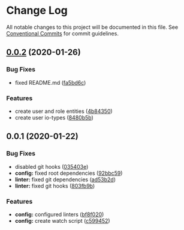 # Change Log

All notable changes to this project will be documented in this file.
See [Conventional Commits](https://conventionalcommits.org) for commit guidelines.

## [0.0.2](https://github.com/Yurchishin/chat-monorepo/compare/v0.0.1...v0.0.2) (2020-01-26)


### Bug Fixes

* fixed README.md ([fa5bd6c](https://github.com/Yurchishin/chat-monorepo/commit/fa5bd6cc7e3c3591c7027008fa11a92607021b43))


### Features

* create user and role entities ([4b84350](https://github.com/Yurchishin/chat-monorepo/commit/4b84350a9fce24c767428eceb7fa4a8e3eef18aa))
* create user io-types ([8480b5b](https://github.com/Yurchishin/chat-monorepo/commit/8480b5bf327a94e3ab2e67852e92348232524a68))





## 0.0.1 (2020-01-22)


### Bug Fixes

* disabled git hooks ([035403e](https://github.com/Yurchishin/chat-monorepo/commit/035403e6e729b1ab36b65242c0f464aceb5d6473))
* **config:** fixed root dependencies ([92bbc59](https://github.com/Yurchishin/chat-monorepo/commit/92bbc5930bfaf94b9b9d9b3d6abbee6157560ae8))
* **linter:** fixed git dependencies ([ad53b2d](https://github.com/Yurchishin/chat-monorepo/commit/ad53b2df7458dc757d65b4d5b80b894e786d6391))
* **linter:** fixed git hooks ([803fb9b](https://github.com/Yurchishin/chat-monorepo/commit/803fb9b3cc8b08e20fbf65673aa99c3a31605d33))


### Features

* **config:** configured linters ([bf8f020](https://github.com/Yurchishin/chat-monorepo/commit/bf8f02030c2ec204bd0f61e074aec14aef96d216))
* **config:** create watch script ([c599452](https://github.com/Yurchishin/chat-monorepo/commit/c599452fdc51475e0a70c1e909395e188b141231))
